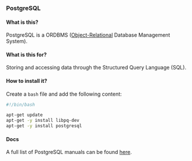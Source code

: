 ### PostgreSQL

#### What is this?

PostgreSQL is a ORDBMS ([Object-Relational](https://en.wikipedia.org/wiki/Object-relational_database) Database Management System).

#### What is this for?

Storing and accessing data through the Structured Query Language (SQL).

#### How to install it?

Create a `bash` file and add the following content:

```bash
#!/bin/bash

apt-get update
apt-get -y install libpq-dev
apt-get -y install postgresql
```

#### Docs

A full list of PostgreSQL manuals can be found [here](https://www.postgresql.org/docs/manuals/).